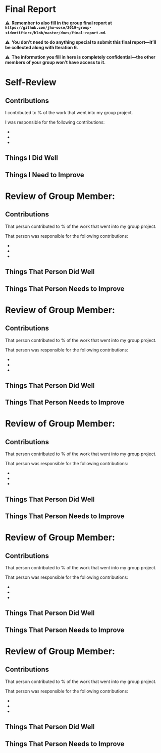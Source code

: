 # Final Report

**⚠️  Remember to also fill in the group final report at `https://github.com/jhu-oose/2019-group-<identifier>/blob/master/docs/final-report.md`.**

**⚠️  You don’t need to do anything special to submit this final report—it’ll be collected along with Iteration 6.**

**⚠️  The information you fill in here is completely confidential—the other members of your group won’t have access to it.**

# Self-Review

## Contributions

I contributed to <!-- TODO -->% of the work that went into my group project.

I was responsible for the following contributions:

- <!-- TO -->
- <!-- DO -->
- <!-- ... -->

## Things I Did Well

<!-- TODO -->

## Things I Need to Improve

<!-- TODO -->

# Review of Group Member: <!-- Name -->

## Contributions

That person contributed to <!-- TODO -->% of the work that went into my group project.

That person was responsible for the following contributions:

- <!-- TO -->
- <!-- DO -->
- <!-- ... -->

## Things That Person Did Well

<!-- TODO -->

## Things That Person Needs to Improve

<!-- TODO -->

# Review of Group Member: <!-- Name -->

## Contributions

That person contributed to <!-- TODO -->% of the work that went into my group project.

That person was responsible for the following contributions:

- <!-- TO -->
- <!-- DO -->
- <!-- ... -->

## Things That Person Did Well

<!-- TODO -->

## Things That Person Needs to Improve

<!-- TODO -->

# Review of Group Member: <!-- Name -->

## Contributions

That person contributed to <!-- TODO -->% of the work that went into my group project.

That person was responsible for the following contributions:

- <!-- TO -->
- <!-- DO -->
- <!-- ... -->

## Things That Person Did Well

<!-- TODO -->

## Things That Person Needs to Improve

<!-- TODO -->

# Review of Group Member: <!-- Name -->

## Contributions

That person contributed to <!-- TODO -->% of the work that went into my group project.

That person was responsible for the following contributions:

- <!-- TO -->
- <!-- DO -->
- <!-- ... -->

## Things That Person Did Well

<!-- TODO -->

## Things That Person Needs to Improve

<!-- TODO -->

# Review of Group Member: <!-- Name -->

## Contributions

That person contributed to <!-- TODO -->% of the work that went into my group project.

That person was responsible for the following contributions:

- <!-- TO -->
- <!-- DO -->
- <!-- ... -->

## Things That Person Did Well

<!-- TODO -->

## Things That Person Needs to Improve

<!-- TODO -->
